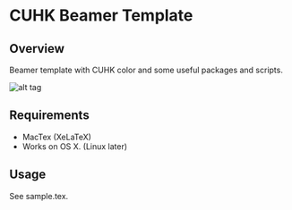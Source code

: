 # CUHK Beamer Template

## Overview
Beamer template with CUHK color and some useful packages and scripts. 

![alt tag](https://raw.githubusercontent.com/mssun/cuhk-beamer/master/screenshots/screenshot1.png)

## Requirements
* MacTex (XeLaTeX)
* Works on OS X. (Linux later)

## Usage
See sample.tex.
